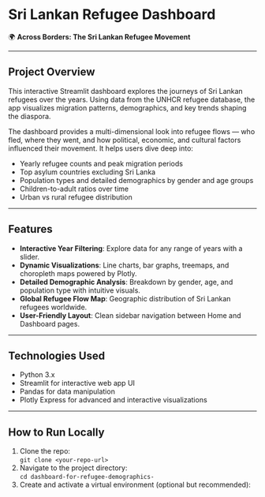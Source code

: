 # Sri Lankan Refugee Dashboard

🌍 **Across Borders: The Sri Lankan Refugee Movement**

---

## Project Overview

This interactive Streamlit dashboard explores the journeys of Sri Lankan refugees over the years. Using data from the UNHCR refugee database, the app visualizes migration patterns, demographics, and key trends shaping the diaspora.

The dashboard provides a multi-dimensional look into refugee flows — who fled, where they went, and how political, economic, and cultural factors influenced their movement. It helps users dive deep into:

- Yearly refugee counts and peak migration periods  
- Top asylum countries excluding Sri Lanka  
- Population types and detailed demographics by gender and age groups  
- Children-to-adult ratios over time  
- Urban vs rural refugee distribution  

---

## Features

- **Interactive Year Filtering**: Explore data for any range of years with a slider.  
- **Dynamic Visualizations**: Line charts, bar graphs, treemaps, and choropleth maps powered by Plotly.  
- **Detailed Demographic Analysis**: Breakdown by gender, age, and population type with intuitive visuals.  
- **Global Refugee Flow Map**: Geographic distribution of Sri Lankan refugees worldwide.  
- **User-Friendly Layout**: Clean sidebar navigation between Home and Dashboard pages.  

---

## Technologies Used

- Python 3.x  
- Streamlit for interactive web app UI  
- Pandas for data manipulation  
- Plotly Express for advanced and interactive visualizations  

---

## How to Run Locally

1. Clone the repo:  
   `git clone <your-repo-url>`  
2. Navigate to the project directory:  
   `cd dashboard-for-refugee-demographics-`  
3. Create and activate a virtual environment (optional but recommended):  
